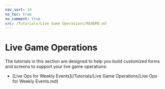 ```yaml
---
nav_sort: 14
no_toc: true
no_comment: true
src: /Tutorials/Live Game Operations/README.md
---
```


# Live Game Operations

The tutorials in this section are designed to help you build customized forms and screens to support your live game operations:
* [Live Ops for Weekly Events](/Tutorials/Live Game Operations/Live Ops for Weekly Events.md)

